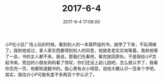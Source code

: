 ﻿---
title: "2017-6-4"
date: 2017-6-4 17:08:00
tags: 文字
categories: 爸爸
---
小P在小区广场上玩的时候，看到别人的一本葫芦娃的书，就停了下来，不玩滑梯了。我和他说过，拿人家东西要得到别人的同意，他就老老实实地等着。我和他等了一会，书的主人都不来，我说，那我们先看吧，看完放回原处。于是我给小P念起书来。旁边的小朋友妈妈看了惊叹，你们还没上幼儿园吧，怎么就认字了，我看你念完一页，他都知道翻书的。我心里有点小得意，说他大概认识一百来个字吧。其实，我估计小P可能有差不多两百个字认识了。